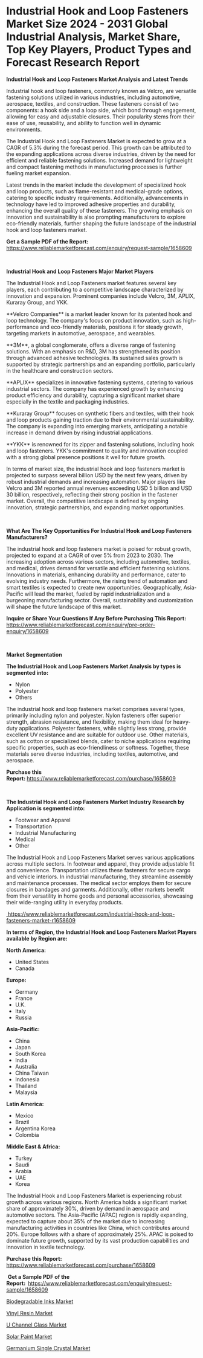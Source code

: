 <p><h1>Industrial Hook and Loop Fasteners Market Size 2024 - 2031 Global Industrial Analysis, Market Share, Top Key Players, Product Types and Forecast Research Report</h1></p><p><strong>Industrial Hook and Loop Fasteners Market Analysis and Latest Trends</strong></p>
<p><p>Industrial hook and loop fasteners, commonly known as Velcro, are versatile fastening solutions utilized in various industries, including automotive, aerospace, textiles, and construction. These fasteners consist of two components: a hook side and a loop side, which bond through engagement, allowing for easy and adjustable closures. Their popularity stems from their ease of use, reusability, and ability to function well in dynamic environments.</p><p>The Industrial Hook and Loop Fasteners Market is expected to grow at a CAGR of 5.3% during the forecast period. This growth can be attributed to the expanding applications across diverse industries, driven by the need for efficient and reliable fastening solutions. Increased demand for lightweight and compact fastening methods in manufacturing processes is further fueling market expansion. </p><p>Latest trends in the market include the development of specialized hook and loop products, such as flame-resistant and medical-grade options, catering to specific industry requirements. Additionally, advancements in technology have led to improved adhesive properties and durability, enhancing the overall quality of these fasteners. The growing emphasis on innovation and sustainability is also prompting manufacturers to explore eco-friendly materials, further shaping the future landscape of the industrial hook and loop fasteners market.</p></p>
<p><strong>Get a Sample PDF of the Report:&nbsp;</strong> <a href="https://www.reliablemarketforecast.com/enquiry/request-sample/1658609?utm_campaign=1140&utm_medium=2&utm_source=Github&utm_content=ia&utm_term=08112024&utm_id=industrial-hook-and-loop-fasteners">https://www.reliablemarketforecast.com/enquiry/request-sample/1658609</a></p>
<p>&nbsp;</p>
<p><strong>Industrial Hook and Loop Fasteners Major Market Players</strong></p>
<p><p>The Industrial Hook and Loop Fasteners market features several key players, each contributing to a competitive landscape characterized by innovation and expansion. Prominent companies include Velcro, 3M, APLIX, Kuraray Group, and YKK.</p><p>**Velcro Companies** is a market leader known for its patented hook and loop technology. The company's focus on product innovation, such as high-performance and eco-friendly materials, positions it for steady growth, targeting markets in automotive, aerospace, and wearables.</p><p>**3M**, a global conglomerate, offers a diverse range of fastening solutions. With an emphasis on R&D, 3M has strengthened its position through advanced adhesive technologies. Its sustained sales growth is supported by strategic partnerships and an expanding portfolio, particularly in the healthcare and construction sectors.</p><p>**APLIX** specializes in innovative fastening systems, catering to various industrial sectors. The company has experienced growth by enhancing product efficiency and durability, capturing a significant market share especially in the textile and packaging industries.</p><p>**Kuraray Group** focuses on synthetic fibers and textiles, with their hook and loop products gaining traction due to their environmental sustainability. The company is expanding into emerging markets, anticipating a notable increase in demand driven by rising industrial applications.</p><p>**YKK** is renowned for its zipper and fastening solutions, including hook and loop fasteners. YKK's commitment to quality and innovation coupled with a strong global presence positions it well for future growth.</p><p>In terms of market size, the industrial hook and loop fasteners market is projected to surpass several billion USD by the next few years, driven by robust industrial demands and increasing automation. Major players like Velcro and 3M reported annual revenues exceeding USD 5 billion and USD 30 billion, respectively, reflecting their strong position in the fastener market. Overall, the competitive landscape is defined by ongoing innovation, strategic partnerships, and expanding market opportunities.</p></p>
<p>&nbsp;</p>
<p><strong>What Are The Key Opportunities For Industrial Hook and Loop Fasteners Manufacturers?</strong></p>
<p><p>The industrial hook and loop fasteners market is poised for robust growth, projected to expand at a CAGR of over 5% from 2023 to 2030. The increasing adoption across various sectors, including automotive, textiles, and medical, drives demand for versatile and efficient fastening solutions. Innovations in materials, enhancing durability and performance, cater to evolving industry needs. Furthermore, the rising trend of automation and smart textiles is expected to create new opportunities. Geographically, Asia-Pacific will lead the market, fueled by rapid industrialization and a burgeoning manufacturing sector. Overall, sustainability and customization will shape the future landscape of this market.</p></p>
<p><strong>Inquire or Share Your Questions If Any Before Purchasing This Report:</strong> <a href="https://www.reliablemarketforecast.com/enquiry/pre-order-enquiry/1658609?utm_campaign=1140&utm_medium=2&utm_source=Github&utm_content=ia&utm_term=08112024&utm_id=industrial-hook-and-loop-fasteners">https://www.reliablemarketforecast.com/enquiry/pre-order-enquiry/1658609</a></p>
<p>&nbsp;</p>
<p><strong>Market Segmentation</strong></p>
<p><strong>The Industrial Hook and Loop Fasteners Market Analysis by types is segmented into:</strong></p>
<p><ul><li>Nylon</li><li>Polyester</li><li>Others</li></ul></p>
<p><p>The industrial hook and loop fasteners market comprises several types, primarily including nylon and polyester. Nylon fasteners offer superior strength, abrasion resistance, and flexibility, making them ideal for heavy-duty applications. Polyester fasteners, while slightly less strong, provide excellent UV resistance and are suitable for outdoor use. Other materials, such as cotton or specialized blends, cater to niche applications requiring specific properties, such as eco-friendliness or softness. Together, these materials serve diverse industries, including textiles, automotive, and aerospace.</p></p>
<p><strong>Purchase this Report:&nbsp;</strong><a href="https://www.reliablemarketforecast.com/purchase/1658609?utm_campaign=1140&utm_medium=2&utm_source=Github&utm_content=ia&utm_term=08112024&utm_id=industrial-hook-and-loop-fasteners">https://www.reliablemarketforecast.com/purchase/1658609</a></p>
<p>&nbsp;</p>
<p><strong>The Industrial Hook and Loop Fasteners Market Industry Research by Application is segmented into:</strong></p>
<p><ul><li>Footwear and Apparel</li><li>Transportation</li><li>Industrial Manufacturing</li><li>Medical</li><li>Other</li></ul></p>
<p><p>The Industrial Hook and Loop Fasteners Market serves various applications across multiple sectors. In footwear and apparel, they provide adjustable fit and convenience. Transportation utilizes these fasteners for secure cargo and vehicle interiors. In industrial manufacturing, they streamline assembly and maintenance processes. The medical sector employs them for secure closures in bandages and garments. Additionally, other markets benefit from their versatility in home goods and personal accessories, showcasing their wide-ranging utility in everyday products.</p></p>
<p><a href="https://www.reliablemarketforecast.com/industrial-hook-and-loop-fasteners-market-r1658609?utm_campaign=1140&utm_medium=2&utm_source=Github&utm_content=ia&utm_term=08112024&utm_id=industrial-hook-and-loop-fasteners">&nbsp;https://www.reliablemarketforecast.com/industrial-hook-and-loop-fasteners-market-r1658609</a></p>
<p><strong>In terms of Region, the Industrial Hook and Loop Fasteners Market Players available by Region are:</strong></p>
<p>
    <p> <strong> North America: </strong>
        <ul>
            <li>United States</li>
            <li>Canada</li>
        </ul>
        </p> 
    <p> <strong> Europe: </strong>
        <ul>
            <li>Germany</li>
            <li>France</li>
            <li>U.K.</li>
            <li>Italy</li>
            <li>Russia</li>
        </ul>
        </p> 
    <p> <strong> Asia-Pacific: </strong>
        <ul>
            <li>China</li>
            <li>Japan</li>
            <li>South Korea</li>
            <li>India</li>
            <li>Australia</li>
            <li>China Taiwan</li>
            <li>Indonesia</li>
            <li>Thailand</li>
            <li>Malaysia</li>
        </ul>
        </p> 
    <p> <strong> Latin America: </strong>
        <ul>
            <li>Mexico</li>
            <li>Brazil</li>
            <li>Argentina Korea</li>
            <li>Colombia</li>
        </ul>
        </p> 
    <p> <strong> Middle East & Africa: </strong>
        <ul>
            <li>Turkey</li>
            <li>Saudi</li>
            <li>Arabia</li>
            <li>UAE</li>
            <li>Korea</li>
        </ul>
    </p>
    </p>
<p><p>The Industrial Hook and Loop Fasteners Market is experiencing robust growth across various regions. North America holds a significant market share of approximately 30%, driven by demand in aerospace and automotive sectors. The Asia-Pacific (APAC) region is rapidly expanding, expected to capture about 35% of the market due to increasing manufacturing activities in countries like China, which contributes around 20%. Europe follows with a share of approximately 25%. APAC is poised to dominate future growth, supported by its vast production capabilities and innovation in textile technology.</p></p>
<p><strong>Purchase this Report: </strong><a href="https://www.reliablemarketforecast.com/purchase/1658609?utm_campaign=1140&utm_medium=2&utm_source=Github&utm_content=ia&utm_term=08112024&utm_id=industrial-hook-and-loop-fasteners">https://www.reliablemarketforecast.com/purchase/1658609</a></p>
<p>&nbsp;<strong>Get a Sample PDF of the Report:&nbsp;&nbsp;</strong><a href="https://www.reliablemarketforecast.com/enquiry/request-sample/1658609?utm_campaign=1140&utm_medium=2&utm_source=Github&utm_content=ia&utm_term=08112024&utm_id=industrial-hook-and-loop-fasteners">https://www.reliablemarketforecast.com/enquiry/request-sample/1658609</a></p>
<p><strong></strong></p>
<p><p><a href="https://github.com/indrystar/Market-Research-Report-List-5/blob/main/biodegradable-inks-market.md?utm_campaign=1140&utm_medium=2&utm_source=Github&utm_content=ia&utm_term=08112024&utm_id=industrial-hook-and-loop-fasteners">Biodegradable Inks Market</a></p><p><a href="https://github.com/elenif62bh/Market-Research-Report-List-1/blob/main/vinyl-resin-market.md?utm_campaign=1140&utm_medium=2&utm_source=Github&utm_content=ia&utm_term=08112024&utm_id=industrial-hook-and-loop-fasteners">Vinyl Resin Market</a></p><p><a href="https://github.com/b9uxfeyen/Market-Research-Report-List-1/blob/main/u-channel-glass-market.md?utm_campaign=1140&utm_medium=2&utm_source=Github&utm_content=ia&utm_term=08112024&utm_id=industrial-hook-and-loop-fasteners">U Channel Glass Market</a></p><p><a href="https://github.com/lilyet2b1/Market-Research-Report-List-1/blob/main/solar-paint-market.md?utm_campaign=1140&utm_medium=2&utm_source=Github&utm_content=ia&utm_term=08112024&utm_id=industrial-hook-and-loop-fasteners">Solar Paint Market</a></p><p><a href="https://github.com/deshawnj39lau/Market-Research-Report-List-1/blob/main/germanium-single-crystal-market.md?utm_campaign=1140&utm_medium=2&utm_source=Github&utm_content=ia&utm_term=08112024&utm_id=industrial-hook-and-loop-fasteners">Germanium Single Crystal Market</a></p></p>
